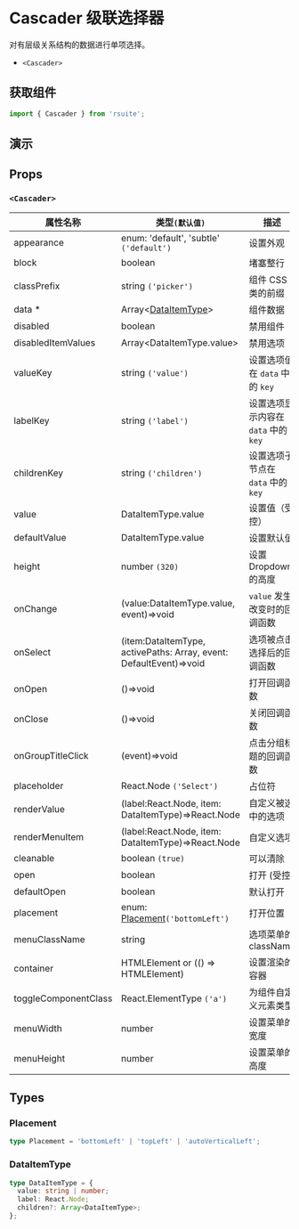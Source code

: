 # Cascader 级联选择器

对有层级关系结构的数据进行单项选择。

* `<Cascader>`

## 获取组件

```js
import { Cascader } from 'rsuite';
```

## 演示

<!--{demo}-->

## Props

### `<Cascader>`

| 属性名称             | 类型`(默认值)`                                                     | 描述                                 |
| -------------------- | ------------------------------------------------------------------ | ------------------------------------ |
| appearance           | enum: 'default', 'subtle' `('default')`                            | 设置外观                             |
| block                | boolean                                                            | 堵塞整行                             |
| classPrefix          | string `('picker')`                                                | 组件 CSS 类的前缀                    |
| data \*              | Array&lt;[DataItemType](#DataItemType)&gt;                         | 组件数据                             |
| disabled             | boolean                                                            | 禁用组件                             |
| disabledItemValues   | Array&lt;DataItemType.value&gt;                                    | 禁用选项                             |
| valueKey             | string `('value')`                                                 | 设置选项值在 `data` 中的 `key`       |
| labelKey             | string `('label')`                                                 | 设置选项显示内容在 `data` 中的 `key` |
| childrenKey          | string `('children')`                                              | 设置选项子节点在 `data` 中的 `key`   |
| value                | DataItemType.value                                                 | 设置值（受控）                       |
| defaultValue         | DataItemType.value                                                 | 设置默认值                           |
| height               | number `(320)`                                                     | 设置 Dropdown 的高度                 |
| onChange             | (value:DataItemType.value, event)=>void                            | `value` 发生改变时的回调函数         |
| onSelect             | (item:DataItemType, activePaths: Array, event: DefaultEvent)=>void | 选项被点击选择后的回调函数           |
| onOpen               | ()=>void                                                           | 打开回调函数                         |
| onClose              | ()=>void                                                           | 关闭回调函数                         |
| onGroupTitleClick    | (event)=>void                                                      | 点击分组标题的回调函数               |
| placeholder          | React.Node `('Select')`                                            | 占位符                               |
| renderValue          | (label:React.Node, item: DataItemType)=>React.Node                 | 自定义被选中的选项                   |
| renderMenuItem       | (label:React.Node, item: DataItemType)=>React.Node                 | 自定义选项                           |
| cleanable            | boolean `(true)`                                                   | 可以清除                             |
| open                 | boolean                                                            | 打开 (受控)                          |
| defaultOpen          | boolean                                                            | 默认打开                             |
| placement            | enum: [Placement](#Placement)`('bottomLeft')`                      | 打开位置                             |
| menuClassName        | string                                                             | 选项菜单的 className                 |
| container            | HTMLElement or (() => HTMLElement)                                 | 设置渲染的容器                       |
| toggleComponentClass | React.ElementType `('a')`                                          | 为组件自定义元素类型                 |
| menuWidth            | number                                                             | 设置菜单的宽度                       |
| menuHeight           | number                                                             | 设置菜单的高度                       |



## Types

### Placement

```ts
type Placement = 'bottomLeft' | 'topLeft' | 'autoVerticalLeft';
```

### DataItemType

```ts
type DataItemType = {
  value: string | number;
  label: React.Node;
  children?: Array<DataItemType>;
};
```
